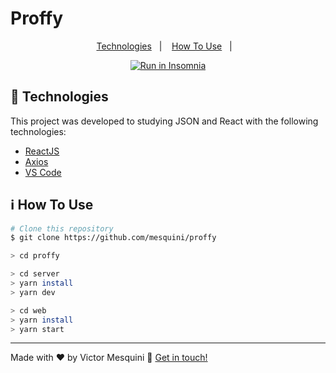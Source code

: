 # Proffy

<p align="center">
  <a href="#rocket-technologies">Technologies</a>&nbsp;&nbsp;&nbsp;|&nbsp;&nbsp;&nbsp;
  <a href="#information_source-how-to-use">How To Use</a>&nbsp;&nbsp;&nbsp;|&nbsp;&nbsp;&nbsp;
</p>

<p align='center'>
  <a href="https://insomnia.rest/run/?label=Proffy&uri=https%3A%2F%2Fraw.githubusercontent.com%2Fmesquini%2Fproffy%2Fmaster%2FProffy.json" target="_blank"><img src="https://insomnia.rest/images/run.svg"  alt="Run in Insomnia"></a>
</p>

## :rocket: Technologies

This project was developed to studying JSON and React with the following technologies:

- [ReactJS](https://reactjs.org/)
- [Axios](https://github.com/axios/axios)
- [VS Code][vc]

## :information_source: How To Use

```bash
# Clone this repository
$ git clone https://github.com/mesquini/proffy

> cd proffy

> cd server
> yarn install
> yarn dev

> cd web
> yarn install
> yarn start
```

---

Made with ♥ by Victor Mesquini :wave: [Get in touch!](https://www.linkedin.com/in/mesquini/)

[nodejs]: https://nodejs.org/
[yarn]: https://yarnpkg.com/
[vc]: https://code.visualstudio.com/
